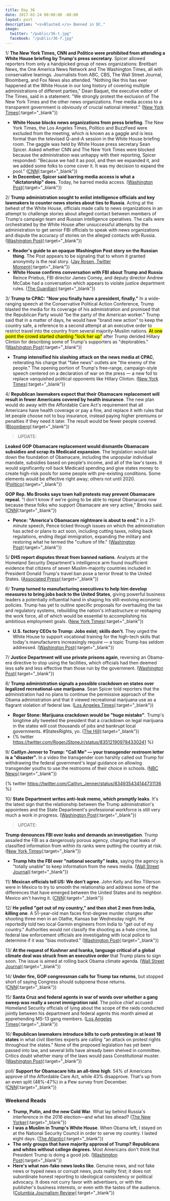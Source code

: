 ```yaml
---
title: Day 36
date: 2017-02-24 00:00:00 -08:00
layout: post
description: "<s>Blasted.</s> Banned in DC."
image:
  twitter: "/public/36-t.jpg"
  facebook: "/public/36-f.jpg"
---
```


1/ **The New York Times, CNN and Politico were prohibited from attending a White House briefing by Trump's press secretary**. Spicer allowed reporters from only a handpicked group of news organizations: Breitbart News, the One America News Network and The Washington Times, all with conservative leanings. Journalists from ABC, CBS, The Wall Street Journal, Bloomberg, and Fox News also attended. "Nothing like this has ever happened at the White House in our long history of covering multiple administrations of different parties," Dean Baquet, the executive editor of The Times, said in a statement. "We strongly protest the exclusion of The New York Times and the other news organizations. Free media access to a transparent government is obviously of crucial national interest." ([New York Times](https://www.nytimes.com/2017/02/24/us/politics/white-house-sean-spicer-briefing.html){:target="_blank"})

* **White House blocks news organizations from press briefing**. The New York Times, the Los Angeles Times, Politico and BuzzFeed were excluded from the meeting, which is known as a gaggle and is less formal than the televised Q-and-A session in the White House briefing room. The gaggle was held by White House press secretary Sean Spicer. Asked whether CNN and The New York Times were blocked because the administration was unhappy with their reporting, Spicer responded: "Because we had it as pool, and then we expanded it, and we added some folks to come cover it. It was my decision to expand the pool." ([CNN](http://money.cnn.com/2017/02/24/media/cnn-blocked-white-house-gaggle/){:target="_blank"})
* **In December, Spicer said barring media access is what a "dictatorship" does.** Today, he barred media access. ([Washington Post](https://www.washingtonpost.com/news/politics/wp/2017/02/24/in-december-spicer-said-barring-media-access-is-what-a-dictatorship-does-today-he-barred-media-access/){:target="_blank"})

2/ **Trump administration sought to enlist intelligence officials and key lawmakers to counter news stories about ties to Russia**. Acting at the behest of the White House, officials made calls to news organizations in an attempt to challenge stories about alleged contact between members of Trump's campaign team and Russian intelligence operatives. The calls were orchestrated by the White House after unsuccessful attempts by the administration to get senior FBI officials to speak with news organizations and dispute the accuracy of stories on the alleged contacts with Russia. ([Washington Post](https://www.washingtonpost.com/world/national-security/trump-administration-sought-to-enlist-intelligence-officials-key-lawmakers-to-counter-russia-stories/2017/02/24/c8487552-fa99-11e6-be05-1a3817ac21a5_story.html){:target="_blank"})

* **Reader's guide to an opaque Washington Post story on the Russian thing**. The Post appears to be signaling that to whom it granted anonymity is the real story. ([Jay Rosen, Twitter Moment](https://twitter.com/i/moments/835528036107882496){:target="_blank"})
* **White House confirms conversation with FBI about Trump and Russia**. Reince Priebus, FBI director James Comey, and deputy director Andrew McCabe had a conversation which appears to violate justice department rules. ([The Guardian](https://www.theguardian.com/us-news/2017/feb/24/donald-trump-russia-reince-priebus-fbi-talks-james-comey){:target="_blank"})

3/ **Trump to CPAC: "Now you finally have a president, finally."** In a wide-ranging speech at the Conservative Political Action Conference, Trump blasted the media for its coverage of his administration and promised that the Republican Party would "be the party of the American worker." Trump said that in a matter of days, he would have "brand new action" to keep the country safe, a reference to a second attempt at an executive order to restrict travel into the country from several majority-Muslim nations. <mark>At one point the crowd started chanting "lock her up"</mark> after Trump derided Hillary Clinton for describing some of Trump's supporters as "deplorables." ([Washington Post](https://www.washingtonpost.com/news/post-politics/wp/2017/02/24/trump-to-become-first-president-since-reagan-to-address-annual-conservative-gathering/){:target="_blank"})

* **Trump intensified his slashing attack on the news media at CPAC**, reiterating his charge that "fake news" outlets are "the enemy of the people." The opening portion of Trump's free-range, campaign-style speech centered on a declaration of war on the press — a new foil to replace vanquished political opponents like Hillary Clinton. ([New York Times](https://www.nytimes.com/2017/02/24/us/politics/trump-conservative-political-action-conference-speech.html){:target="_blank"})

4/ **Republican lawmakers expect that their Obamacare replacement will result in fewer Americans covered by health insurance**. The new plan would do away with the Affordable Care Act's requirement that all Americans have health coverage or pay a fine, and replace it with rules that let people choose not to buy insurance, instead paying higher premiums or penalties if they need it later. The result would be fewer people covered. ([Bloomberg](https://www.bloomberg.com/politics/articles/2017-02-24/gop-obamacare-plan-would-cover-fewer-people-blowback-grows){:target="_blank"})

> UPDATE:
>
**Leaked GOP Obamacare replacement would dismantle Obamacare subsidies and scrap its Medicaid expansion**. The legislation would take down the foundation of Obamacare, including the unpopular individual mandate, subsidies based on people's income, and all of the law's taxes. It would significantly roll back Medicaid spending and give states money to create high-risk pools for some people with pre-existing conditions. Some elements would be effective right away; others not until 2020. ([Politico](http://www.politico.com/story/2017/02/house-republicans-obamacare-repeal-package-235343){:target="_blank"})
>
**GOP Rep. Mo Brooks says town hall protests may prevent Obamacare repeal.** "I don't know if we're going to be able to repeal Obamacare now because these folks who support Obamacare are very active," Brooks said. ([CNN](http://www.cnn.com/2017/02/24/politics/kfile-mo-brooks-obamacare-repeal/){:target="_blank"})
>

* **Pence: "America's Obamacare nightmare is about to end."** In a 21-minute speech, Pence ticked through issues on which the administration has acted or plans to act soon, including cutting taxes, rolling back regulations, ending illegal immigration, expanding the military and restoring what he termed the "culture of life." ([Washington Post](https://www.washingtonpost.com/news/post-politics/wp/2017/02/23/vp-pence-americas-obamacare-nightmare-is-about-to-end/){:target="_blank"})

5/ **DHS report disputes threat from banned nations**. Analysts at the Homeland Security Department's intelligence arm found insufficient evidence that citizens of seven Muslim-majority countries included in President Donald Trump's travel ban pose a terror threat to the United States. ([Associated Press](http://bigstory.ap.org/article/39f1f8e4ceed4a30a4570f693291c866/dhs-intel-report-disputes-threat-posed-travel-ban-nations){:target="_blank"})

6/ **Trump turned to manufacturing executives to help him develop measures to bring jobs back to the United States**, giving powerful business leaders a potentially influential hand in shaping his still-evolving economic policies. Trump has yet to outline specific proposals for overhauling the tax and regulatory systems, rebuilding the nation's infrastructure or reshaping the work force, all of which would be essential to accomplishing his ambitious employment goals. ([New York Times](https://www.nytimes.com/2017/02/23/us/politics/trump-manufacturing.html){:target="_blank"})

* **U.S. factory CEOs to Trump: Jobs exist; skills don't**. They urged the White House to support vocational training for the high-tech skills that today's manufacturers increasingly require — a topic Trump has seldom addressed. ([Washington Post](https://www.washingtonpost.com/business/trump-meets-with-manufacturing-ceos/2017/02/23/6e511c5a-f9e7-11e6-aa1e-5f735ee31334_story.html){:target="_blank"})

7/ **Justice Department will use private prisons again**, reversing an Obama-era directive to stop using the facilities, which officials had then deemed less safe and less effective than those run by the government. ([Washington Post](https://www.washingtonpost.com/world/national-security/justice-department-will-again-use-private-prisons/2017/02/23/da395d02-fa0e-11e6-be05-1a3817ac21a5_story.html){:target="_blank"})

8/ **Trump administration signals a possible crackdown on states over legalized recreational-use marijuana**. Sean Spicer told reporters that the administration had no plans to continue the permissive approach of the Obama administration and that it viewed recreational marijuana use as a flagrant violation of federal law. ([Los Angeles Times](http://www.latimes.com/politics/la-na-pol-trump-marijuana-20170223-story.html){:target="_blank"})

* **Roger Stone: Marijuana crackdown would be "huge mistake"**. Trump's longtime ally tweeted the president that a crackdown on legal marijuana in the states will cost thousands of jobs and bankrupt local governments. #StatesRights, yo. ([The Hill](http://thehill.com/homenews/news/320970-roger-stone-legal-marijuana-crackdown-huge-mistake){:target="_blank"})
* {% twitter https://twitter.com/RogerJStoneJr/status/835121909784330241 %}

9/ **Caitlyn Jenner to Trump: "Call Me" — your transgender restroom letter is a "disaster".** In a video the transgender icon harshly called out Trump for withdrawing the federal government's legal guidance on allowing transgender youths to use the restrooms of their choice in schools. ([NBC News](http://www.nbcnews.com/feature/nbc-out/caitlyn-jenner-trump-call-me-your-transgender-restroom-letter-disaster-n725011){:target="_blank"})

{% twitter https://twitter.com/Caitlyn_Jenner/status/834935434144731136 %}

10/ **State Department writes anti-leak memo, which promptly leaks**. It's the latest sign that the relationship between the Trump administration's appointees and the State Department's professional workforce is still very much a work in progress. ([Washington Post](https://www.washingtonpost.com/news/josh-rogin/wp/2017/02/24/state-department-writes-anti-leak-memo-which-promptly-leaks/){:target="_blank"})

> UPDATE:
>
**Trump denounces FBI over leaks and demands an investigation**. Trump assailed the FBI as a dangerously porous agency, charging that leaks of classified information from within its ranks were putting the country at risk. ([New York Times](https://www.nytimes.com/2017/02/24/us/politics/trump-fbi-leaks.html){:target="_blank"})
>

* **Trump hits the FBI over "national security" leaks**, saying the agency is "totally unable" to keep information from the news media. ([Wall Street Journal](https://www.wsj.com/articles/trump-hits-fbi-over-national-security-leaks-to-media-1487941799){:target="_blank"})

11/ **Mexican officials tell US: We don't agree**. John Kelly and Rex Tillerson were in Mexico to try to smooth the relationship and address some of the differences that have emerged between the United States and its neighbor. Mexico ain't having it. ([CNN](http://www.cnn.com/2017/02/23/politics/tillerson-kelly-mexico-statements/index.html){:target="_blank"})

12/ **He yelled "get out of my country," and then shot 2 men from India, killing one**. A 51-year-old man faces first-degree murder charges after shooting three men in an Olathe, Kansas bar Wednesday night. He reportedly told two local Garmin engineers from India to "get out of my country." Authorities would not classify the shooting as a hate crime, but federal law enforcement officials are investigating with local police to determine if it was "bias motivated." ([Washington Post](https://www.washingtonpost.com/news/morning-mix/wp/2017/02/24/get-out-of-my-country-kansan-reportedly-yelled-before-shooting-2-men-from-india-killing-one/){:target="_blank"})

13/ **At the request of Kushner and Ivanka, language critical of a global climate deal was struck from an executive order** that Trump plans to sign soon. The issue is aimed at rolling back Obama climate agenda. ([Wall Street Journal](https://www.wsj.com/articles/ivanka-trump-jared-kushner-pushed-to-remove-language-critical-of-climate-deal-from-executive-order-1487889272){:target="_blank"})

14/ **Under fire, GOP congressman calls for Trump tax returns**, but stopped short of saying Congress should subpoena those returns. ([CNN](http://www.cnn.com/2017/02/23/politics/matt-gaetz-donald-trump-tax-returns/){:target="_blank"})

15/ **Santa Cruz and federal agents in war of words over whether a gang sweep was really a secret immigration raid**. The police chief accused Homeland Security officials of lying about the scope of the raids conducted jointly between his department and federal agents this month aimed at apprehending MS-13 gang members. ([Los Angeles Times](http://www.latimes.com/local/lanow/la-me-ln-santa-cruz-ice-raid-20170223-story.html){:target="_blank"})

16/ **Republican lawmakers introduce bills to curb protesting in at least 18 states** in what civil liberties experts are calling "an attack on protest rights throughout the states." None of the proposed legislation has yet been passed into law, and several bills have already been shelved in committee. Critics doubt whether many of the laws would pass Constitutional muster. ([Washington Post](https://www.washingtonpost.com/news/wonk/wp/2017/02/24/republican-lawmakers-introduce-bills-to-curb-protesting-in-at-least-17-states/){:target="_blank"})

poll/ **Support for Obamacare hits an all-time high**. 54% of Americans approve of the Affordable Care Act, while 43% disapprove. That's up from an even split (48%-47%) in a Pew survey from December. ([CNN](http://www.cnn.com/2017/02/24/politics/pew-survey-obamacare-support-record-high/){:target="_blank"})

### Weekend Reads
* **Trump, Putin, and the new Cold War**. What lay behind Russia's interference in the 2016 election—and what lies ahead? ([The New Yorker](http://www.newyorker.com/magazine/2017/03/06/trump-putin-and-the-new-cold-war){:target="_blank"})
* **I was a Muslim in Trump's White House**. When Obama left, I stayed on at the National Security Council in order to serve my country. I lasted eight days. ([The Atlantic](https://www.theatlantic.com/politics/archive/2017/02/rumana-ahmed-trump/517521/){:target="_blank"})
* **The only groups that have majority approval of Trump? Republicans and whites without college degrees.** Most Americans don't think that President Trump is doing a good job. ([Washington Post](https://www.washingtonpost.com/news/politics/wp/2017/02/24/the-only-groups-that-have-majority-approval-of-trump-republicans-and-whites-without-college-degrees/){:target="_blank"})
* **Here's what non-fake news looks like**. Genuine news, and not fake news or hyped news or corrupt news, puts reality first; it does not subordinate honest reporting to ideological consistency or political advocacy. It does not curry favor with advertisers, or with the publisher's business interests, or even with the tastes of the audience. ([Columbia Journalism Review](http://www.cjr.org/analysis/fake-news-real-news-list.php){:target="_blank"})

